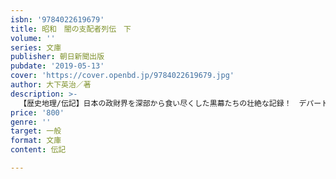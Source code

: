 ```yaml
---
isbn: '9784022619679'
title: 昭和　闇の支配者列伝　下
volume: ''
series: 文庫
publisher: 朝日新聞出版
pubdate: '2019-05-13'
cover: 'https://cover.openbd.jp/9784022619679.jpg'
author: 大下英治／著
description: >-
  【歴史地理/伝記】日本の政財界を深部から食い尽くした黒幕たちの壮絶な記録！　デパート「白木屋」乗っ取り・横井英樹。総会屋「広島グループ」小川薫。四大証券から利益供与を受けた小池隆一ら。ブラック・ジャーナリスト界の帝王・五味武。闇社会の縮図を描く。
price: '800'
genre: ''
target: 一般
format: 文庫
content: 伝記

---
```


